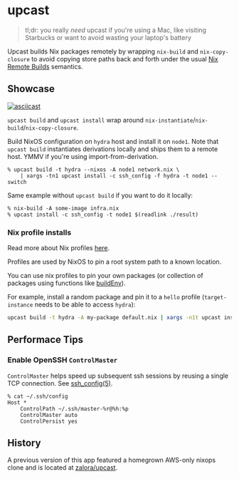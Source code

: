 # upcast

> tl;dr: you really *need* upcast if you're using a Mac, like visiting Starbucks or want to avoid wasting your laptop's battery

Upcast builds Nix packages remotely by wrapping `nix-build` and `nix-copy-closure` to avoid copying store paths back and
forth under the usual [Nix Remote Builds](https://nixos.org/nix/manual/#chap-distributed-builds) semantics.

## Showcase

[![asciicast](https://asciinema.org/a/171654.png)](https://asciinema.org/a/171654)

`upcast build` and `upcast install` wrap around `nix-instantiate`/`nix-build`/`nix-copy-closure`.

Build NixOS configuration on `hydra` host and install it on `node1`.
Note that `upcast build` instantiates derivations locally and ships them to a remote host.
YMMV if you're using import-from-derivation.

```console
% upcast build -t hydra --nixos -A node1 network.nix \
    | xargs -tn1 upcast install -c ssh_config -f hydra -t node1 --switch
```

Same example without `upcast build` if you want to do it locally:

```console
% nix-build -A some-image infra.nix
% upcast install -c ssh_config -t node1 $(readlink ./result)
```

### Nix profile installs

Read more about Nix profiles [here](http://nixos.org/nix/manual/#sec-profiles).

Profiles are used by NixOS to pin a root system path to a known location.

You can use nix profiles to pin your own packages (or collection of packages using functions like 
[buildEnv](https://github.com/NixOS/nixpkgs/blob/d232390d5dc3dcf912e76ea160aea62f049918e1/pkgs/build-support/buildenv/default.nix)).

For example, install a random package and pin it to a `hello` profile (`target-instance` needs to be able to access `hydra`):

```bash
upcast build -t hydra -A my-package default.nix | xargs -n1t upcast install -f hydra -p /nix/var/nix/profiles/hello -t target-instance
```

## Performace Tips

### Enable OpenSSH `ControlMaster`

`ControlMaster` helps speed up subsequent ssh sessions by reusing a single TCP connection. See [ssh_config(5)](http://www.openbsd.org/cgi-bin/man.cgi/OpenBSD-current/man5/ssh_config.5?query=ssh_config).

```console
% cat ~/.ssh/config
Host *
    ControlPath ~/.ssh/master-%r@%h:%p
    ControlMaster auto
    ControlPersist yes
```

## History

A previous version of this app featured a homegrown AWS-only nixops clone and is located at [zalora/upcast](https://github.com/zalora/upcast).
